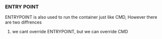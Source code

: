 ### ENTRY POINT
ENTRYPOINT is also used to run the container just like CMD, However there are two diffrences
1) we cant override ENTRYPOINT, but we can override CMD